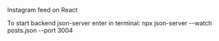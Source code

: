 Instagram feed on React

To start backend json-server enter in terminal: npx json-server --watch posts.json --port 3004 

